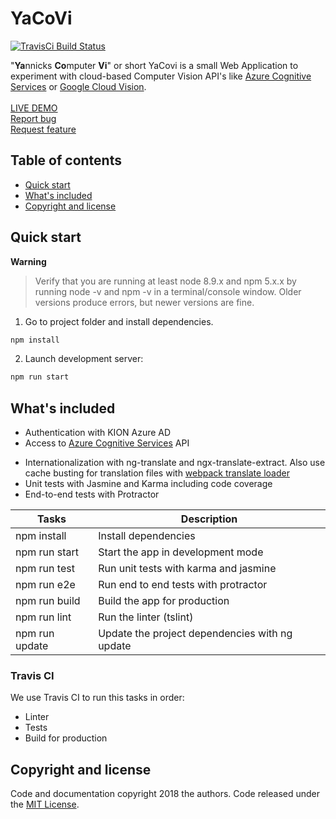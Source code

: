  <h1>YaCoVi</h1>
  <p>
    <a href="https://travis-ci.com/KIDICA/yacovi-web" name="YaCoVi Web Builds" target="_blank">
      <img src="https://travis-ci.com/KIDICA/yacovi-web.svg?branch=master" alt="TravisCi Build Status" />
    </a>
  </p>
  <p>
    "<b>Ya</b>nnicks <b>Co</b>mputer <b>Vi</b>" or short YaCovi is a small Web Application to experiment with cloud-based Computer Vision API's like <a href='https://docs.microsoft.com/en-us/azure/cognitive-services/computer-vision/home' target='_blank'>Azure Cognitive Services</a> or <a href='https://cloud.google.com/vision/docs/' target='_blank'> Google Cloud Vision</a>.
    <br>
    <br>
    <a href="https://kidica.github.io/yacovi-web" target="_blank">LIVE DEMO</a>
    <br>
    <a href="https://github.com/KIDICA/yacovi-web/issues/new">Report bug</a>
    <br>
    <a href="https://github.com/KIDICA/yacovi-web/issues/new">Request feature</a>
  </p>
</p>

## Table of contents

- [Quick start](#quick-start)
- [What's included](#whats-included)
- [Copyright and license](#copyright-and-license)

## Quick start

**Warning**

> Verify that you are running at least node 8.9.x and npm 5.x.x by running node -v and npm -v in a terminal/console window. Older versions produce errors, but newer versions are fine.

1. Go to project folder and install dependencies.
 ```bash
 npm install
 ```

2. Launch development server:
 ```bash
 npm run start
 ```
 
## What's included

+ Authentication with KION Azure AD
+ Access to <a href='https://docs.microsoft.com/en-us/azure/cognitive-services/computer-vision/home' target='_blank'>Azure Cognitive Services</a> API
* Internationalization with ng-translate and ngx-translate-extract. Also use cache busting for translation files with [webpack translate loader](https://github.com/ngx-translate/http-loader#angular-cliwebpack-translateloader-example)
* Unit tests with Jasmine and Karma including code coverage
* End-to-end tests with Protractor

Tasks                    | Description
-------------------------|---------------------------------------------------------------------------------------
npm install              | Install dependencies
npm run start                | Start the app in development mode
npm run test             | Run unit tests with karma and jasmine
npm run e2e              | Run end to end tests with protractor
npm run build            | Build the app for production
npm run lint             | Run the linter (tslint)
npm run update           | Update the project dependencies with ng update

### Travis CI

We use Travis CI to run this tasks in order:
* Linter
* Tests
* Build for production

## Copyright and license

Code and documentation copyright 2018 the authors. Code released under the [MIT License](https://github.com/KIDICA/yacovi-web/blob/master/LICENSE).


